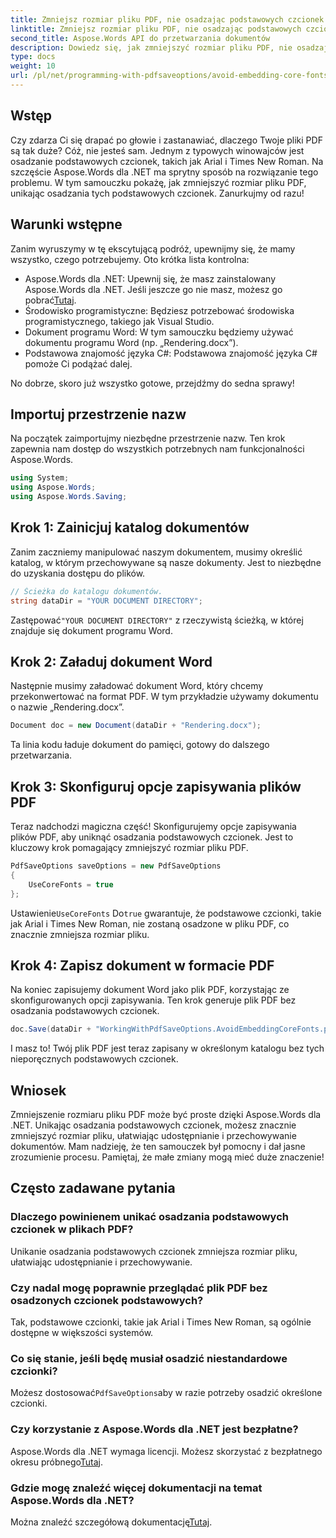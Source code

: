 ```yaml
---
title: Zmniejsz rozmiar pliku PDF, nie osadzając podstawowych czcionek
linktitle: Zmniejsz rozmiar pliku PDF, nie osadzając podstawowych czcionek
second_title: Aspose.Words API do przetwarzania dokumentów
description: Dowiedz się, jak zmniejszyć rozmiar pliku PDF, nie osadzając podstawowych czcionek za pomocą Aspose.Words dla .NET. Postępuj zgodnie z naszym przewodnikiem krok po kroku, aby zoptymalizować pliki PDF.
type: docs
weight: 10
url: /pl/net/programming-with-pdfsaveoptions/avoid-embedding-core-fonts/
---
```

## Wstęp

Czy zdarza Ci się drapać po głowie i zastanawiać, dlaczego Twoje pliki PDF są tak duże? Cóż, nie jesteś sam. Jednym z typowych winowajców jest osadzanie podstawowych czcionek, takich jak Arial i Times New Roman. Na szczęście Aspose.Words dla .NET ma sprytny sposób na rozwiązanie tego problemu. W tym samouczku pokażę, jak zmniejszyć rozmiar pliku PDF, unikając osadzania tych podstawowych czcionek. Zanurkujmy od razu!

## Warunki wstępne

Zanim wyruszymy w tę ekscytującą podróż, upewnijmy się, że mamy wszystko, czego potrzebujemy. Oto krótka lista kontrolna:

-  Aspose.Words dla .NET: Upewnij się, że masz zainstalowany Aspose.Words dla .NET. Jeśli jeszcze go nie masz, możesz go pobrać[Tutaj](https://releases.aspose.com/words/net/).
- Środowisko programistyczne: Będziesz potrzebować środowiska programistycznego, takiego jak Visual Studio.
- Dokument programu Word: W tym samouczku będziemy używać dokumentu programu Word (np. „Rendering.docx”).
- Podstawowa znajomość języka C#: Podstawowa znajomość języka C# pomoże Ci podążać dalej.

No dobrze, skoro już wszystko gotowe, przejdźmy do sedna sprawy!

## Importuj przestrzenie nazw

Na początek zaimportujmy niezbędne przestrzenie nazw. Ten krok zapewnia nam dostęp do wszystkich potrzebnych nam funkcjonalności Aspose.Words.

```csharp
using System;
using Aspose.Words;
using Aspose.Words.Saving;
```

## Krok 1: Zainicjuj katalog dokumentów

Zanim zaczniemy manipulować naszym dokumentem, musimy określić katalog, w którym przechowywane są nasze dokumenty. Jest to niezbędne do uzyskania dostępu do plików.

```csharp
// Ścieżka do katalogu dokumentów.
string dataDir = "YOUR DOCUMENT DIRECTORY";
```

 Zastępować`"YOUR DOCUMENT DIRECTORY"` z rzeczywistą ścieżką, w której znajduje się dokument programu Word.

## Krok 2: Załaduj dokument Word

Następnie musimy załadować dokument Word, który chcemy przekonwertować na format PDF. W tym przykładzie używamy dokumentu o nazwie „Rendering.docx”.

```csharp
Document doc = new Document(dataDir + "Rendering.docx");
```

Ta linia kodu ładuje dokument do pamięci, gotowy do dalszego przetwarzania.

## Krok 3: Skonfiguruj opcje zapisywania plików PDF

Teraz nadchodzi magiczna część! Skonfigurujemy opcje zapisywania plików PDF, aby uniknąć osadzania podstawowych czcionek. Jest to kluczowy krok pomagający zmniejszyć rozmiar pliku PDF.

```csharp
PdfSaveOptions saveOptions = new PdfSaveOptions
{
    UseCoreFonts = true
};
```

 Ustawienie`UseCoreFonts` Do`true` gwarantuje, że podstawowe czcionki, takie jak Arial i Times New Roman, nie zostaną osadzone w pliku PDF, co znacznie zmniejsza rozmiar pliku.

## Krok 4: Zapisz dokument w formacie PDF

Na koniec zapisujemy dokument Word jako plik PDF, korzystając ze skonfigurowanych opcji zapisywania. Ten krok generuje plik PDF bez osadzania podstawowych czcionek.

```csharp
doc.Save(dataDir + "WorkingWithPdfSaveOptions.AvoidEmbeddingCoreFonts.pdf", saveOptions);
```

I masz to! Twój plik PDF jest teraz zapisany w określonym katalogu bez tych nieporęcznych podstawowych czcionek.

## Wniosek

Zmniejszenie rozmiaru pliku PDF może być proste dzięki Aspose.Words dla .NET. Unikając osadzania podstawowych czcionek, możesz znacznie zmniejszyć rozmiar pliku, ułatwiając udostępnianie i przechowywanie dokumentów. Mam nadzieję, że ten samouczek był pomocny i dał jasne zrozumienie procesu. Pamiętaj, że małe zmiany mogą mieć duże znaczenie!

## Często zadawane pytania

### Dlaczego powinienem unikać osadzania podstawowych czcionek w plikach PDF?
Unikanie osadzania podstawowych czcionek zmniejsza rozmiar pliku, ułatwiając udostępnianie i przechowywanie.

### Czy nadal mogę poprawnie przeglądać plik PDF bez osadzonych czcionek podstawowych?
Tak, podstawowe czcionki, takie jak Arial i Times New Roman, są ogólnie dostępne w większości systemów.

### Co się stanie, jeśli będę musiał osadzić niestandardowe czcionki?
 Możesz dostosować`PdfSaveOptions`aby w razie potrzeby osadzić określone czcionki.

### Czy korzystanie z Aspose.Words dla .NET jest bezpłatne?
 Aspose.Words dla .NET wymaga licencji. Możesz skorzystać z bezpłatnego okresu próbnego[Tutaj](https://releases.aspose.com/).

### Gdzie mogę znaleźć więcej dokumentacji na temat Aspose.Words dla .NET?
 Można znaleźć szczegółową dokumentację[Tutaj](https://reference.aspose.com/words/net/).